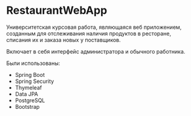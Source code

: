 # RestaurantWebApp
Университетская курсовая работа, являющаяся веб приложением, созданным для отслеживания наличия продуктов в ресторане, списания их и заказа новых у поставщиков.<br>

Включает в себя интерфейс администратора и обычного работника.<br>

Были использованы:
* Spring Boot
* Spring Security
* Thymeleaf
* Data JPA
* PostgreSQL
* Bootstrap

